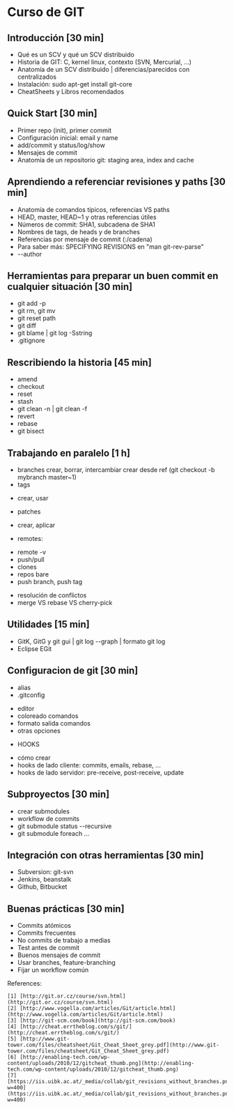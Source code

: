 # Curso de GIT

## Introducción [30 min]
- Qué es un SCV y qué un SCV distribuido
- Historia de GIT: C, kernel linux, contexto (SVN, Mercurial, ...)
- Anatomía de un SCV distribuido | diferencias/parecidos con centralizados
- Instalación: sudo apt-get install git-core
- CheatSheets y Libros recomendados

## Quick Start [30 min]
- Primer repo (init), primer commit
- Configuración inicial: email y name
- add/commit y status/log/show
- Mensajes de commit
- Anatomía de un repositorio git: staging area, index and cache

## Aprendiendo a referenciar revisiones y paths [30 min]
- Anatomía de comandos típicos, referencias VS paths
- HEAD, master, HEAD~1 y otras referencias útiles
- Números de commit: SHA1, subcadena de SHA1
- Nombres de tags, de heads y de branches
- Referencias por mensaje de commit (:/cadena)
- Para saber más: SPECIFYING REVISIONS en "man git-rev-parse"
- --author

## Herramientas para preparar un buen commit en cualquier situación [30 min]
- git add -p
- git rm, git mv
- git reset path
- git diff
- git blame | git log -Sstring
- .gitignore

## Rescribiendo la historia [45 min]
- amend
- checkout
- reset
- stash
- git clean -n | git clean -f
- revert
- rebase
- git bisect

## Trabajando en paralelo [1 h]
- branches
crear, borrar, intercambiar
crear desde ref (git checkout -b mybranch master~1)
- tags
 * crear, usar
- patches
 * crear, aplicar
- remotes: 
 * remote -v
 * push/pull
 * clones
 * repos bare
 * push branch, push tag
- resolución de conflictos
- merge VS rebase VS cherry-pick

## Utilidades [15 min]
- GitK, GitG y git gui | git log --graph | formato git log
- Eclipse EGit

## Configuracion de git [30 min]
- alias
- .gitconfig
 * editor
 * coloreado comandos
 * formato salida comandos
 * otras opciones
- HOOKS
 * cómo crear
 * hooks de lado cliente: commits, emails, rebase, ...
 * hooks de lado servidor: pre-receive, post-receive, update

## Subproyectos [30 min]
- crear submodules
- workflow de commits
- git submodule status --recursive
- git submodule foreach ...

## Integración con otras herramientas [30 min]
- Subversion: git-svn
- Jenkins, beanstalk
- Github, Bitbucket

## Buenas prácticas [30 min]
- Commits atómicos
- Commits frecuentes
- No commits de trabajo a medias
- Test antes de commit
- Buenos mensajes de commit
- Usar branches, feature-branching
- Fijar un workflow común


References:

	[1] [http://git.or.cz/course/svn.html](http://git.or.cz/course/svn.html)
	[2] [http://www.vogella.com/articles/Git/article.html](http://www.vogella.com/articles/Git/article.html)
	[3] [http://git-scm.com/book](http://git-scm.com/book)
	[4] [http://cheat.errtheblog.com/s/git/](http://cheat.errtheblog.com/s/git/)
	[5] [http://www.git-tower.com/files/cheatsheet/Git_Cheat_Sheet_grey.pdf](http://www.git-tower.com/files/cheatsheet/Git_Cheat_Sheet_grey.pdf)
	[6] [http://enabling-tech.com/wp-content/uploads/2010/12/gitcheat_thumb.png](http://enabling-tech.com/wp-content/uploads/2010/12/gitcheat_thumb.png)
	[7] [https://iis.uibk.ac.at/_media/collab/git_revisions_without_branches.png?w=400](https://iis.uibk.ac.at/_media/collab/git_revisions_without_branches.png?w=400)
